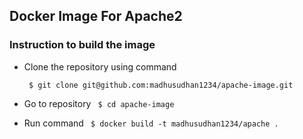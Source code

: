 ## Docker Image For Apache2

### Instruction to build the image 
- Clone the repository using command 

    ``` $ git clone git@github.com:madhusudhan1234/apache-image.git```
- Go to repository ``` $ cd apache-image```
- Run command 
``` $ docker build -t madhusudhan1234/apache .```    